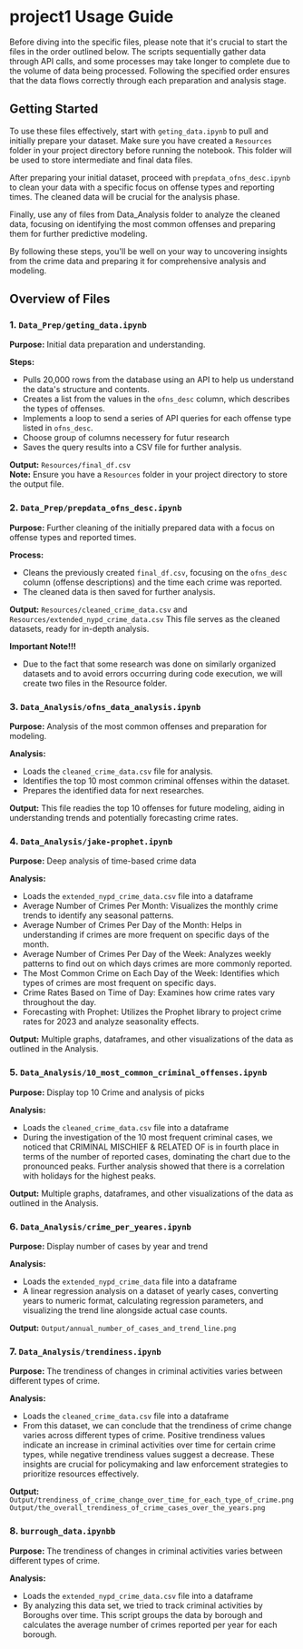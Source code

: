 # project1 Usage Guide

Before diving into the specific files, please note that it's crucial to start the files in the order outlined below. The scripts sequentially gather data through API calls, and some processes may take longer to complete due to the volume of data being processed. Following the specified order ensures that the data flows correctly through each preparation and analysis stage.

## Getting Started

To use these files effectively, start with `geting_data.ipynb` to pull and initially prepare your dataset. Make sure you have created a `Resources` folder in your project directory before running the notebook. This folder will be used to store intermediate and final data files.

After preparing your initial dataset, proceed with `prepdata_ofns_desc.ipynb` to clean your data with a specific focus on offense types and reporting times. The cleaned data will be crucial for the analysis phase.


Finally, use any of files from Data_Analysis folder to analyze the cleaned data, focusing on identifying the most common offenses and preparing them for further predictive modeling.

By following these steps, you'll be well on your way to uncovering insights from the crime data and preparing it for comprehensive analysis and modeling.

## Overview of Files

### 1. `Data_Prep/geting_data.ipynb`

**Purpose:** Initial data preparation and understanding.

**Steps:**
- Pulls 20,000 rows from the database using an API to help us understand the data's structure and contents.
- Creates a list from the values in the `ofns_desc` column, which describes the types of offenses.
- Implements a loop to send a series of API queries for each offense type listed in `ofns_desc`.
- Choose group of columns necessery for futur research
- Saves the query results into a CSV file for further analysis.

**Output:** `Resources/final_df.csv`  
**Note:** Ensure you have a `Resources` folder in your project directory to store the output file.

### 2. `Data_Prep/prepdata_ofns_desc.ipynb`

**Purpose:** Further cleaning of the initially prepared data with a focus on offense types and reported times.

**Process:**
- Cleans the previously created `final_df.csv`, focusing on the `ofns_desc` column (offense descriptions) and the time each crime was reported.
- The cleaned data is then saved for further analysis.

**Output:** `Resources/cleaned_crime_data.csv` and  `Resources/extended_nypd_crime_data.csv` 
This file serves as the cleaned datasets, ready for in-depth analysis.

**Important Note!!!**
- Due to the fact that some research was done on similarly organized datasets and to avoid errors occurring during code execution, we will create two files in the Resource folder. 

### 3. `Data_Analysis/ofns_data_analysis.ipynb`

**Purpose:** Analysis of the most common offenses and preparation for modeling.

**Analysis:**
- Loads the `cleaned_crime_data.csv` file for analysis.
- Identifies the top 10 most common criminal offenses within the dataset.
- Prepares the identified data for next researches.

**Output:** This file readies the top 10 offenses for future modeling, aiding in understanding trends and potentially forecasting crime rates.  


### 4. `Data_Analysis/jake-prophet.ipynb`  

**Purpose:** Deep analysis of time-based crime data  

**Analysis:**  
- Loads the `extended_nypd_crime_data.csv` file into a dataframe
- Average Number of Crimes Per Month: Visualizes the monthly crime trends to identify any seasonal patterns.
- Average Number of Crimes Per Day of the Month: Helps in understanding if crimes are more frequent on specific days of the month.
- Average Number of Crimes Per Day of the Week: Analyzes weekly patterns to find out on which days crimes are more commonly reported.
- The Most Common Crime on Each Day of the Week: Identifies which types of crimes are most frequent on specific days.
- Crime Rates Based on Time of Day: Examines how crime rates vary throughout the day.
- Forecasting with Prophet: Utilizes the Prophet library to project crime rates for 2023 and analyze seasonality effects.

**Output:** Multiple graphs, dataframes, and other visualizations of the data as outlined in the Analysis.  

### 5. `Data_Analysis/10_most_common_criminal_offenses.ipynb`  

**Purpose:** Display top 10 Crime and analysis of picks  

**Analysis:**  
- Loads the `cleaned_crime_data.csv` file into a dataframe
- During the investigation of the 10 most frequent criminal cases, we noticed that CRIMINAL MISCHIEF & RELATED OF is in fourth place in terms of the number of reported cases, dominating the chart due to the pronounced peaks. Further analysis showed that there is a correlation with holidays for the highest peaks.

**Output:** Multiple graphs, dataframes, and other visualizations of the data as outlined in the Analysis.  

### 6. `Data_Analysis/crime_per_yeares.ipynb`  

**Purpose:** Display number of cases by year and trend  

**Analysis:**  
- Loads the `extended_nypd_crime_data` file into a dataframe
- A linear regression analysis on a dataset of yearly cases, converting years to numeric format, calculating regression parameters, and visualizing the trend line alongside actual case counts. 

**Output:** `Output/annual_number_of_cases_and_trend_line.png`

### 7. `Data_Analysis/trendiness.ipynb`  

**Purpose:** The trendiness of changes in criminal activities varies between different types of crime.  

**Analysis:**  
- Loads the `cleaned_crime_data.csv` file into a dataframe
- From this dataset, we can conclude that the trendiness of crime change varies across different types of crime. Positive trendiness values indicate an increase in criminal activities over time for certain crime types, while negative trendiness values suggest a decrease. These insights are crucial for policymaking and law enforcement strategies to prioritize resources effectively. 

**Output:** `Output/trendiness_of_crime_change_over_time_for_each_type_of_crime.png`
            `Output/the_overall_trendiness_of_crime_cases_over_the_years.png`

### 8. `burrough_data.ipynbb`  

**Purpose:** The trendiness of changes in criminal activities varies between different types of crime.  

**Analysis:**  
- Loads the `extended_nypd_crime_data.csv` file into a dataframe
- By analyzing this data set, we tried to track criminal activities by Boroughs over time. This script groups the data by borough and calculates the average number of crimes reported per year for each borough.




